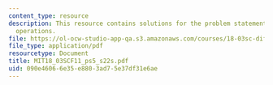 ```yaml
---
content_type: resource
description: This resource contains solutions for the problem statements related to
  operations.
file: https://ol-ocw-studio-app-qa.s3.amazonaws.com/courses/18-03sc-differential-equations-fall-2011/090e46066e35e8803ad75e37df31e6ae_MIT18_03SCF11_ps5_s22s.pdf
file_type: application/pdf
resourcetype: Document
title: MIT18_03SCF11_ps5_s22s.pdf
uid: 090e4606-6e35-e880-3ad7-5e37df31e6ae
---
```

